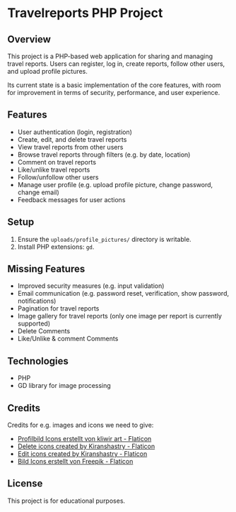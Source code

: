 # Travelreports PHP Project

## Overview

This project is a PHP-based web application for sharing and managing travel reports. Users can register, log in, create reports, follow other users, and upload profile pictures.

Its current state is a basic implementation of the core features, with room for improvement in terms of security, performance, and user experience.

## Features

- User authentication (login, registration)
- Create, edit, and delete travel reports
- View travel reports from other users
- Browse travel reports through filters (e.g. by date, location)
- Comment on travel reports
- Like/unlike travel reports
- Follow/unfollow other users
- Manage user profile (e.g. upload profile picture, change password, change email)
- Feedback messages for user actions

## Setup
1. Ensure the `uploads/profile_pictures/` directory is writable.
2. Install PHP extensions: `gd`.

## Missing Features
- Improved security measures (e.g. input validation)
- Email communication (e.g. password reset, verification, show password, notifications)
- Pagination for travel reports
- Image gallery for travel reports (only one image per report is currently supported)
- Delete Comments
- Like/Unlike & comment Comments


## Technologies
- PHP
- GD library for image processing



## Credits
Credits for e\.g\. images and icons we need to give:

- <a href="https://www.flaticon.com/de/kostenlose-icons/profilbild" title="profilbild Icons">Profilbild Icons erstellt von kliwir art \- Flaticon</a>
- <a href="https://www.flaticon.com/free-icons/delete" title="delete icons">Delete icons created by Kiranshastry \- Flaticon</a>
- <a href="https://www.flaticon.com/free-icons/edit" title="edit icons">Edit icons created by Kiranshastry \- Flaticon</a>
- <a href="https://www.flaticon.com/de/kostenlose-icons/bild" title="bild Icons">Bild Icons erstellt von Freepik - Flaticon</a>

## License
This project is for educational purposes.